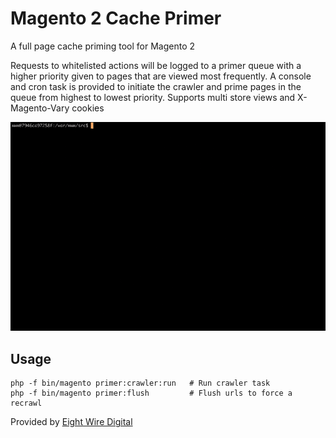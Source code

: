 # Magento 2 Cache Primer

A full page cache priming tool for Magento 2

Requests to whitelisted actions will be logged to a primer queue with a higher priority given to pages that are viewed most frequently. 
A console and cron task is provided to initiate the crawler and prime pages in the queue from highest to lowest priority. 
Supports multi store views and X-Magento-Vary cookies 


![Recordit GIF](./example.gif)


## Usage

```
php -f bin/magento primer:crawler:run   # Run crawler task
php -f bin/magento primer:flush         # Flush urls to force a recrawl
```

Provided by [Eight Wire Digital](https://www.8wiredigital.co.nz/)